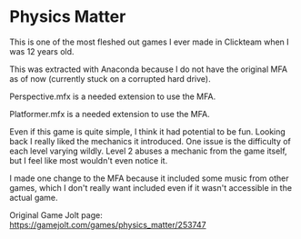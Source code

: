 # Physics Matter

This is one of the most fleshed out games I ever made in Clickteam when I was 12 years old.

This was extracted with Anaconda because I do not have the original MFA as of now (currently stuck on a corrupted hard drive).

Perspective.mfx is a needed extension to use the MFA.

Platformer.mfx is a needed extension to use the MFA.

Even if this game is quite simple, I think it had potential to be fun. Looking back I really liked the mechanics it introduced. One issue is the difficulty of each level varying wildly. Level 2 abuses a mechanic from the game itself, but I feel like most wouldn't even notice it.

I made one change to the MFA because it included some music from other games, which I don't really want included even if it wasn't accessible in the actual game.

Original Game Jolt page: https://gamejolt.com/games/physics_matter/253747
